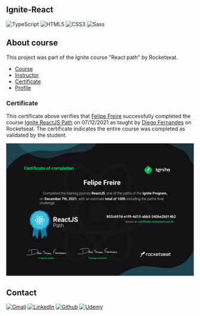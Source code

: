 ## Ignite-React

<!-- PROJECT SHIELDS -->

![TypeScript][typescript-shield]
![HTML5][html5-shield]
![CSS3][css3-shield]
![Sass][sass-shield]

## About course

This project was part of the Ignite course "React path" by Rocketseat.

- [Course][course-url]
- [Instructor][instructor-url]
- [Certificate][certificate-url]
- [Profile][profile-url]

### Certificate

This certificate above verifies that [Felipe Freire][profile-url] successfully completed the course [Ignite ReactJS Path][course-url] on 07/12/2021 as taught by [Diego Fernandes][instructor-url] on Rocketseat. The certificate indicates the entire course was completed as validated by the student.

<p align="center">
  <img src="certificate.png">
</p>

## Contact

[![Gmail][gmail-shield]][gmail-url]
[![LinkedIn][linkedin-shield]][linkedin-url]
[![Github][github-shield]][github-url]
[![Udemy][udemy-shield]][udemy-url]

<!-- MARKDOWN LINKS & IMAGES -->
<!-- https://www.markdownguide.org/basic-syntax/#reference-style-links -->

<!-- ALIES README -->

[course-url]: https://www.rocketseat.com.br/ignite
[profile-url]: https://app.rocketseat.com.br/me/felipe-freire-alves-de-oliveira-07572
[instructor-url]: https://app.rocketseat.com.br/me/diego3g
[certificate-url]: https://app.rocketseat.com.br/api/certificates/pdf/802c697d-e1f9-4d15-abb3-340be2b014b2

<!-- CONTACT SHIELDS -->

[linkedin-shield]: https://img.shields.io/badge/-LinkedIn-white.svg?logo=linkedin&colorB=0077B5&logoColor=white
[linkedin-url]: https://linkedin.com/in/ffreiredev/
[gmail-shield]: https://img.shields.io/badge/-Gmail-black.svg?logo=gmail&colorB=D14836&logoColor=white
[gmail-url]: mailto:fellipefreiire3@gmail.com?subject=It%20comes%20from%20Github%20profile
[github-shield]: https://img.shields.io/badge/-Github-black.svg?logo=github&colorB=181717&logoColor=white
[github-url]: https://github.com/fellipefreiire
[udemy-shield]: https://img.shields.io/badge/-Udemy-black.svg?logo=udemy&colorB=EC5252&logoColor=white
[udemy-url]: https://www.udemy.com/user/felipe-freire-alves-de-oliveira/

<!-- PROJECT SHIELDS -->

[html5-shield]: https://img.shields.io/badge/-HTML5-black.svg?logo=html5&colorB=E34F26&logoColor=white
[css3-shield]: https://img.shields.io/badge/-CSS3-black.svg?logo=css3&colorB=1572B6&logoColor=white
[sass-shield]: https://img.shields.io/badge/-SASS-black.svg?logo=sass&colorB=CC6699&logoColor=white
[javascript-shield]: https://img.shields.io/badge/-JavaScript-black.svg?logoColor=white&logo=javascript&&colorB=F7DF1E
[typescript-shield]: https://img.shields.io/badge/-TypeScript-black.svg?logoColor=white&logo=typescript&&colorB=007ACC
[react-shield]: https://img.shields.io/badge/-React-black.svg?logoColor=white&logo=react&colorB=61DAFB
